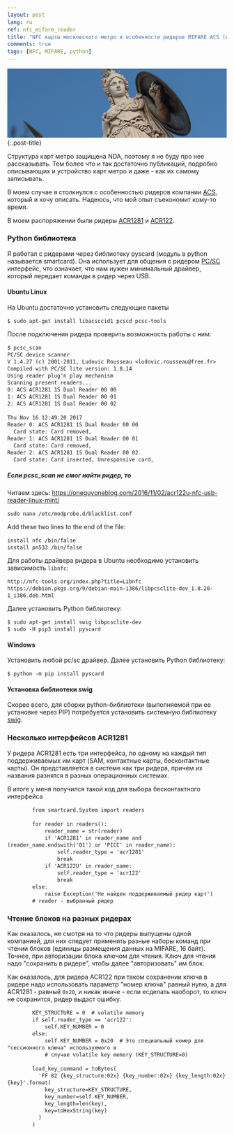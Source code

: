 ```yaml
---
layout: post
lang: ru
ref: nfc_mifare_reader
title: "NFC карты московского метро и особенности ридеров MIFARE ACS (ACR1281 и ACR122)"
comments: true
tags: [NFC, MIFARE, python]
---
```


![](/images/athena.png){:.post-title}

Структура карт метро защищена NDA, поэтому я не буду про нее рассказывать. 
Тем более что и так достаточно публикаций, подробно описывающих и устройство карт метро 
и даже - как их самому записывать.

В моем случае я столкнулся с особенностью ридеров компании [ACS](https://www.acs.com.hk),
который и хочу описать.
Надеюсь, что мой опыт съекономит кому-то время.

В моем распоряжении были ридеры [ACR1281](https://www.acs.com.hk/en/products/397/acr1281u-c2-card-uid-reader/)
и [ACR122](https://www.acs.com.hk/en/products/3/acr122u-usb-nfc-reader/).

### Python библиотека

Я работал с ридерами через библиотеку pyscard (модуль в python называется smartcard).
Она использует для общения с ридером [PC/SC](https://ru.wikipedia.org/wiki/PC/SC) интерфейс, 
что означает, что нам нужен минимальный драйвер, который передает команды в ридер через USB.

#### Ubuntu Linux

На Ubuntu достаточно установить следующие пакеты

    $ sudo apt-get install libacsccid1 pcscd pcsc-tools

После подключения ридера проверить возможность работы с ним:

    $ pcsc_scan
    PC/SC device scanner
    V 1.4.27 (c) 2001-2011, Ludovic Rousseau <ludovic.rousseau@free.fr>
    Compiled with PC/SC lite version: 1.8.14
    Using reader plug'n play mechanism
    Scanning present readers...
    0: ACS ACR1281 1S Dual Reader 00 00
    1: ACS ACR1281 1S Dual Reader 00 01
    2: ACS ACR1281 1S Dual Reader 00 02
    
    Thu Nov 16 12:49:20 2017
    Reader 0: ACS ACR1281 1S Dual Reader 00 00
      Card state: Card removed, 
    Reader 1: ACS ACR1281 1S Dual Reader 00 01
      Card state: Card removed, 
    Reader 2: ACS ACR1281 1S Dual Reader 00 02
      Card state: Card inserted, Unresponsive card, 

##### Если pcsc_scan не смог найти ридер, то

Читаем здесь: https://oneguyoneblog.com/2016/11/02/acr122u-nfc-usb-reader-linux-mint/

    sudo nano /etc/modprobe.d/blacklist.conf

Add these two lines to the end of the file:

    install nfc /bin/false
    install pn533 /bin/false

Для работы драйвера ридера в Ubuntu необходимо установить зависимость `libnfc`:

    http://nfc-tools.org/index.php?title=Libnfc
    https://debian.pkgs.org/9/debian-main-i386/libpcsclite-dev_1.8.20-1_i386.deb.html
    
Далее установить Python библиотеку:

    $ sudo apt-get install swig libpcsclite-dev 
    $ sudo -H pip3 install pyscard

#### Windows

Установить любой pc/sc драйвер.
Далее установить Python библиотеку:

    $ python -m pip install pyscard
    
#### Установка библиотеки swig

Скорее всего, для сборки python-библиотеки (выполняемой при ее установке через PIP) 
потребуется установить системную библиотеку [swig](http://www.swig.org/).

### Несколько интерфейсов ACR1281

У ридера ACR1281 есть три интерфейса, по одному на каждый тип поддерживаемых им карт 
(SAM, контактные карты, бесконтактные карты). Он представляется в системе как три ридера, 
причем их названия разнятся в разных операционных системах.

В итоге у меня получился такой код для выбора бесконтактного интерфейса

            from smartcard.System import readers
            
            for reader in readers():
                reader_name = str(reader)
                if 'ACR1281' in reader_name and (reader_name.endswith('01') or 'PICC' in reader_name):
                    self.reader_type = 'acr1281'
                    break
                if 'ACR122U' in reader_name:
                    self.reader_type = 'acr122'
                    break
            else:
                raise Exception('Не найден поддерживаемый ридер карт')
            # reader - выбранный ридер
            
### Чтение блоков на разных ридерах

Как оказалось, не смотря на то что ридеры выпущены одной компанией, для них следует применять 
разные наборы команд при чтении блоков (единицы размещения данных на MIFARE,
16 байт).
Точнее, при авторизации блока ключом для чтения.
Ключ для чтения надо "сохранить в ридере", чтобы далее "авторизовать" им блок.

Как оказалось, для ридера ACR122 при таком сохранении ключа в ридере надо использовать 
параметр "номер ключа" равный нулю, а для ACR1281 - равный  `0x20`, и никак иначе - если
есделать наоборот, то ключ не сохранится, ридер выдаст ошибку.

            KEY_STRUCTURE = 0  # volatile memory
            if self.reader_type == 'acr122':
                self.KEY_NUMBER = 0
            else:
                self.KEY_NUMBER = 0x20  # Это специальный номер для "сессионного ключа" используемого в 
                # случае volatile key memory (KEY_STRUCTURE=0)
                
            load_key_command = toBytes(
              'FF 82 {key_structure:02x} {key_number:02x} {key_length:02x} {key}'.format(
                key_structure=KEY_STRUCTURE,
                key_number=self.KEY_NUMBER,
                key_length=len(key),
                key=toHexString(key)
              )
            )


